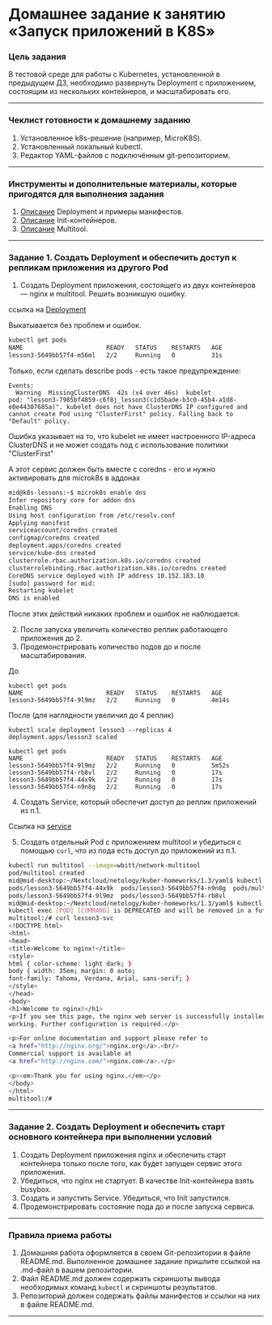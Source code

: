 # Домашнее задание к занятию «Запуск приложений в K8S»

### Цель задания

В тестовой среде для работы с Kubernetes, установленной в предыдущем ДЗ, необходимо развернуть Deployment с приложением, состоящим из нескольких контейнеров, и масштабировать его.

------

### Чеклист готовности к домашнему заданию

1. Установленное k8s-решение (например, MicroK8S).
2. Установленный локальный kubectl.
3. Редактор YAML-файлов с подключённым git-репозиторием.

------

### Инструменты и дополнительные материалы, которые пригодятся для выполнения задания

1. [Описание](https://kubernetes.io/docs/concepts/workloads/controllers/deployment/) Deployment и примеры манифестов.
2. [Описание](https://kubernetes.io/docs/concepts/workloads/pods/init-containers/) Init-контейнеров.
3. [Описание](https://github.com/wbitt/Network-MultiTool) Multitool.

------

### Задание 1. Создать Deployment и обеспечить доступ к репликам приложения из другого Pod

1. Создать Deployment приложения, состоящего из двух контейнеров — nginx и multitool. Решить возникшую ошибку.

ссылка на [Deployment](https://github.com/ivanmalyshev/kuber-homeworks/tree/main/1.3/yaml)

Выкатывается без проблем и ошибок.
```bash
kubectl get pods
NAME                       READY   STATUS    RESTARTS   AGE
lesson3-5649bb57f4-m56ml   2/2     Running   0          31s
```

Только, если сделать describe pods - есть такое предупреждение:

```
Events:
  Warning  MissingClusterDNS  42s (x4 over 46s)  kubelet            pod: "lesson3-7985bf4859-c6f8j_lesson3(c1d5bade-b3c0-45b4-a1d8-e0e44307685a)". kubelet does not have ClusterDNS IP configured and cannot create Pod using "ClusterFirst" policy. Falling back to "Default" policy.
```

Ошибка указывает на то, что kubelet не имеет настроенного IP-адреса ClusterDNS и не может создать под с использование политики "ClusterFirst"

А этот сервис должен быть вместе с coredns - его и нужно активировать для microk8s в аддонах

```bash
mid@k8s-lessons:~$ microk8s enable dns
Infer repository core for addon dns
Enabling DNS
Using host configuration from /etc/resolv.conf
Applying manifest
serviceaccount/coredns created
configmap/coredns created
deployment.apps/coredns created
service/kube-dns created
clusterrole.rbac.authorization.k8s.io/coredns created
clusterrolebinding.rbac.authorization.k8s.io/coredns created
CoreDNS service deployed with IP address 10.152.183.10
[sudo] password for mid:
Restarting kubelet
DNS is enabled
```

После этих действий никаких проблем и ошибок не наблюдается.



2. После запуска увеличить количество реплик работающего приложения до 2.
3. Продемонстрировать количество подов до и после масштабирования.

До
```
kubectl get pods
NAME                       READY   STATUS    RESTARTS   AGE
lesson3-5649bb57f4-9l9mz   2/2     Running   0          4m14s
```

После (для наглядности увеличил до 4 реплик)
```
kubectl scale deployment lesson3 --replicas 4
deployment.apps/lesson3 scaled

kubectl get pods
NAME                       READY   STATUS    RESTARTS   AGE
lesson3-5649bb57f4-9l9mz   2/2     Running   0          5m52s
lesson3-5649bb57f4-rb8vl   2/2     Running   0          17s
lesson3-5649bb57f4-44x9k   2/2     Running   0          17s
lesson3-5649bb57f4-n9n8g   2/2     Running   0          17s
```

4. Создать Service, который обеспечит доступ до реплик приложений из п.1.

Ссылка на [service](https://github.com/ivanmalyshev/kuber-homeworks/blob/main/1.3/yaml/svc.yaml)

5. Создать отдельный Pod с приложением multitool и убедиться с помощью `curl`, что из пода есть доступ до приложений из п.1.

```bash
kubectl run multitool --image=wbitt/network-multitool
pod/multitool created
mid@mid-desktop:~/Nextcloud/netology/kuber-homeworks/1.3/yaml$ kubectl exec pods/
pods/lesson3-5649bb57f4-44x9k  pods/lesson3-5649bb57f4-n9n8g  pods/multitool
pods/lesson3-5649bb57f4-9l9mz  pods/lesson3-5649bb57f4-rb8vl
mid@mid-desktop:~/Nextcloud/netology/kuber-homeworks/1.3/yaml$ kubectl exec pods/multitool -it bash
kubectl exec [POD] [COMMAND] is DEPRECATED and will be removed in a future version. Use kubectl exec [POD] -- [COMMAND] instead.
multitool:/# curl lesson3-svc
<!DOCTYPE html>
<html>
<head>
<title>Welcome to nginx!</title>
<style>
html { color-scheme: light dark; }
body { width: 35em; margin: 0 auto;
font-family: Tahoma, Verdana, Arial, sans-serif; }
</style>
</head>
<body>
<h1>Welcome to nginx!</h1>
<p>If you see this page, the nginx web server is successfully installed and
working. Further configuration is required.</p>

<p>For online documentation and support please refer to
<a href="http://nginx.org/">nginx.org</a>.<br/>
Commercial support is available at
<a href="http://nginx.com/">nginx.com</a>.</p>

<p><em>Thank you for using nginx.</em></p>
</body>
</html>
multitool:/#
```

------

### Задание 2. Создать Deployment и обеспечить старт основного контейнера при выполнении условий

1. Создать Deployment приложения nginx и обеспечить старт контейнера только после того, как будет запущен сервис этого приложения.
2. Убедиться, что nginx не стартует. В качестве Init-контейнера взять busybox.
3. Создать и запустить Service. Убедиться, что Init запустился.
4. Продемонстрировать состояние пода до и после запуска сервиса.

------

### Правила приема работы

1. Домашняя работа оформляется в своем Git-репозитории в файле README.md. Выполненное домашнее задание пришлите ссылкой на .md-файл в вашем репозитории.
2. Файл README.md должен содержать скриншоты вывода необходимых команд `kubectl` и скриншоты результатов.
3. Репозиторий должен содержать файлы манифестов и ссылки на них в файле README.md.

------
